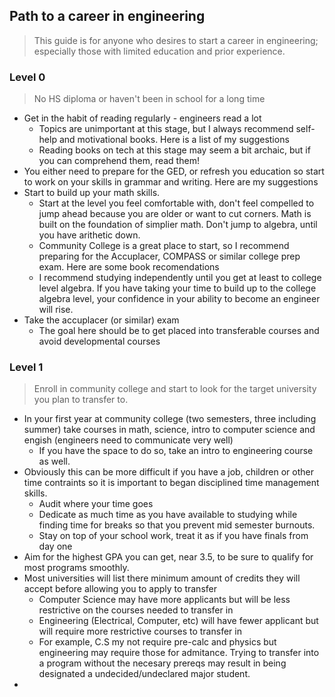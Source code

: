 ## Path to a career in engineering
> This guide is for anyone who desires to start a career in engineering; especially those with limited education and prior experience. 

### Level 0 
> No HS diploma or haven't been in school for a long time
- Get in the habit of reading regularly - engineers read a lot
  - Topics are unimportant at this stage, but I always recommend self-help and motivational books. Here is a list of my suggestions 
  - Reading books on tech at this stage may seem a bit archaic, but if you can comprehend them, read them!
- You either need to prepare for the GED, or refresh you education so start to work on your skills in grammar and writing. Here are my suggestions
- Start to build up your math skills.
  - Start at the level you feel comfortable with, don't feel compelled to jump ahead because you are older or want to cut corners. Math is built on the foundation of simplier math. Don't jump to algebra, until you have arithetic down.
  - Community College is a great place to start, so I recommend preparing for the Accuplacer, COMPASS or similar college prep exam. Here are some book recomendations
  - I recommend studying independently until you get at least to college level algebra. If you have taking your time to build up to the college algebra level, your confidence in your ability to become an engineer will rise. 
- Take the accuplacer (or similar) exam
  - The goal here should be to get placed into transferable courses and avoid developmental courses
 
### Level 1
> Enroll in community college and start to look for the target university you plan to transfer to.
- In your first year at community college (two semesters, three including summer) take courses in math, science, intro to computer science and engish (engineers need to communicate very well)
  - If you have the space to do so, take an intro to engineering course as well. 
- Obviously this can be more difficult if you have a job, children or other time contraints so it is important to began disciplined time management skills. 
  - Audit where your time goes
  - Dedicate as much time as you have available to studying while finding time for breaks so that you prevent mid semester burnouts. 
  - Stay on top of your school work, treat it as if you have finals from day one
- Aim for the highest GPA you can get, near 3.5, to be sure to qualify for most programs smoothly. 
- Most universities will list there minimum amount of credits they will accept before allowing you to apply to transfer
  - Computer Science may have more applicants but will be less restrictive on the courses needed to transfer in
  - Engineering (Electrical, Computer, etc) will have fewer applicant but will require more restrictive courses to transfer in
  - For example, C.S my not require pre-calc and physics but engineering may require those for admitance. Trying to transfer into a program without the necesary prereqs may result in being designated a undecided/undeclared major student. 
-
